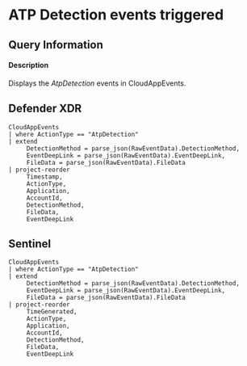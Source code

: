 # ATP Detection events triggered

## Query Information

#### Description
Displays the *AtpDetection* events in CloudAppEvents.

## Defender XDR
```KQL
CloudAppEvents
| where ActionType == "AtpDetection"
| extend
     DetectionMethod = parse_json(RawEventData).DetectionMethod,
     EventDeepLink = parse_json(RawEventData).EventDeepLink,
     FileData = parse_json(RawEventData).FileData
| project-reorder
     Timestamp,
     ActionType,
     Application,
     AccountId,
     DetectionMethod,
     FileData,
     EventDeepLink
```
## Sentinel
```KQL
CloudAppEvents
| where ActionType == "AtpDetection"
| extend
     DetectionMethod = parse_json(RawEventData).DetectionMethod,
     EventDeepLink = parse_json(RawEventData).EventDeepLink,
     FileData = parse_json(RawEventData).FileData
| project-reorder
     TimeGenerated,
     ActionType,
     Application,
     AccountId,
     DetectionMethod,
     FileData,
     EventDeepLink
```
